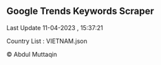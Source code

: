 

## Google Trends Keywords Scraper 
 
Last Update 11-04-2023 , 15:37:21

Country List :
VIETNAM.json



© Abdul Muttaqin 
